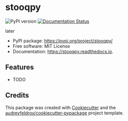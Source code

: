 # stooqpy

![PyPI version](https://img.shields.io/pypi/v/stooqpy.svg)
[![Documentation Status](https://readthedocs.org/projects/stooqpy/badge/?version=latest)](https://stooqpy.readthedocs.io/en/latest/?version=latest)

later

* PyPI package: https://pypi.org/project/stooqpy/
* Free software: MIT License
* Documentation: https://stooqpy.readthedocs.io.

## Features

* TODO

## Credits

This package was created with [Cookiecutter](https://github.com/audreyfeldroy/cookiecutter) and the [audreyfeldroy/cookiecutter-pypackage](https://github.com/audreyfeldroy/cookiecutter-pypackage) project template.
